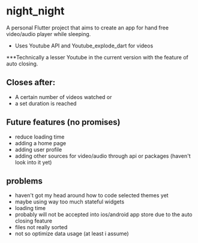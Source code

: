 # night_night

A personal Flutter project that aims to create an app for hand free video/audio player while sleeping.
- Uses Youtube API and Youtube_explode_dart for videos

***Technically a lesser Youtube in the current version with the feature of auto closing.

## Closes after:
- A certain number of videos watched or
- a set duration is reached

## Future features (no promises)
- reduce loading time
- adding a home page
- adding user profile
- adding other sources for video/audio through api or packages (haven't look into it yet)

## problems
- haven't got my head around how to code selected themes yet
- maybe using way too much stateful widgets
- loading time
- probably will not be accepted into ios/android app store due to the auto closing feature
- files not really sorted
- not so optimize data usage (at least i assume)
